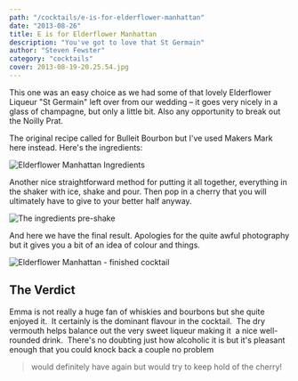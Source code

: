 ```yaml
---
path: "/cocktails/e-is-for-elderflower-manhattan"
date: "2013-08-26"
title: E is for Elderflower Manhattan
description: "You've got to love that St Germain"
author: "Steven Fewster"
category: "cocktails"
cover: 2013-08-19-20.25.54.jpg
---
```


This one was an easy choice as we had some of that lovely Elderflower Liqueur "St Germain" left over from our wedding &#8211; it goes very nicely in a glass of champagne, but only a little bit. Also any opportunity to break out the Noilly Prat.

The original recipe called for Bulleit Bourbon but I've used Makers Mark here instead. Here's the ingredients:

![Elderflower Manhattan Ingredients](/images/uploads/2013/08/2013-08-19-20.25.54.jpg "Elderflower Manhattan Ingredients")

Another nice straightforward method for putting it all together, everything in the shaker with ice, shake and pour. Then pop in a cherry that you will ultimately have to give to your better half anyway.

![The ingredients pre-shake](/images/uploads/2013/08/2013-08-19-20.30.16.jpg "The ingredients pre-shake")

And here we have the final result. Apologies for the quite awful photography but it gives you a bit of an idea of colour and things.

![Elderflower Manhattan - finished cocktail](/images/uploads/2013/08/2013-08-19-20.32.39.jpg "Elderflower Manhattan - finished cocktail")

## The Verdict

Emma is not really a huge fan of whiskies and bourbons but she quite enjoyed it.  It certainly is the dominant flavour in the cocktail.  The dry vermouth helps balance out the very sweet liqueur making it  a nice well-rounded drink.  There's no doubting just how alcoholic it is but it's pleasant enough that you could knock back a couple no problem 
>would definitely have again but would try to keep hold of the cherry!
